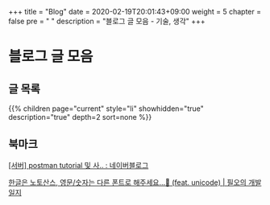 +++
title = "Blog"
date = 2020-02-19T20:01:43+09:00
weight = 5
chapter = false
pre = "<i class='fas fa-book'></i> "
description = "블로그 글 모음 - 기술, 생각"
+++

# 블로그 글 모음

## 글 목록

{{% children page="current" style="li" showhidden="true" description="true" depth=2 sort=none %}}

## 북마크

[[서버] postman tutorial 및 사.. : 네이버블로그](https://www.notion.so/postman-tutorial-46376d4b5b784221b71d5bc29baa2fa3)

[한글은 노토산스, 영문/숫자는 다른 폰트로 해주세요...👀 (feat. unicode) | 필오의 개발일지](https://www.notion.so/feat-unicode-0eb187e4b5dd440db0f3f9b0249ae8cf)
